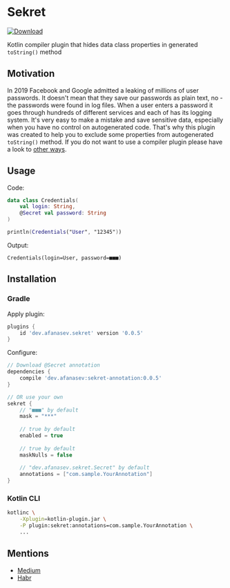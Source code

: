 # Sekret

[ ![Download](https://api.bintray.com/packages/aafanasev/maven/sekret-annotation/images/download.svg) ](https://bintray.com/aafanasev/maven/sekret-annotation/_latestVersion)

Kotlin compiler plugin that hides data class properties in generated `toString()` method

## Motivation

In 2019 Facebook and Google admitted a leaking of millions of user passwords. 
It doesn't mean that they save our passwords as plain text, no - the passwords were found in log files. 
When a user enters a password it goes through hundreds of different services and each of has its logging system. 
It's very easy to make a mistake and save sensitive data, especially when you have no control on autogenerated code.
That's why this plugin was created to help you to exclude some properties from autogenerated `toString()` method. 
If you do not want to use a compiler plugin please have a look to [other ways](https://afanasev.net/kotlin/data-class/2019/08/13/kotlin-data-class-tostirng-hide.html).

## Usage

Code:

```kotlin
data class Credentials(
    val login: String, 
    @Secret val password: String
)

println(Credentials("User", "12345")) 
```

Output:

```text
Credentials(login=User, password=■■■)
```

## Installation

### Gradle

Apply plugin:

```groovy
plugins {
    id 'dev.afanasev.sekret' version '0.0.5'
}
```

Configure:
```groovy
// Download @Secret annotation
dependencies {
    compile 'dev.afanasev:sekret-annotation:0.0.5'
}

// OR use your own
sekret {
    // "■■■" by default
    mask = "***"    
    
    // true by default
    enabled = true  
    
    // true by default
    maskNulls = false  
    
    // "dev.afanasev.sekret.Secret" by default
    annotations = ["com.sample.YourAnnotation"] 
}
```

### Kotlin CLI

```bash
kotlinc \
    -Xplugin=kotlin-plugin.jar \
    -P plugin:sekret:annotations=com.sample.YourAnnotation \
    ...
```

## Mentions

- [Medium](https://medium.com/@jokuskay/how-to-exclude-properties-from-tostring-of-kotlin-data-classes-f8dc04b8c45e)
- [Habr](https://habr.com/ru/company/digital-ecosystems/blog/459062/)
